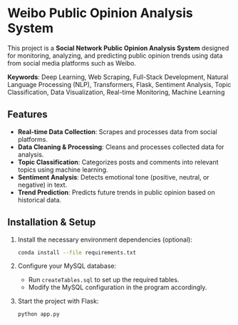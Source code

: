 # Weibo Public Opinion Analysis System
This project is a **Social Network Public Opinion Analysis System** designed for monitoring, analyzing, and predicting public opinion trends using data from social media platforms such as Weibo.

**Keywords**: Deep Learning, Web Scraping, Full-Stack Development, Natural Language Processing (NLP), Transformers, Flask, Sentiment Analysis, Topic Classification, Data Visualization, Real-time Monitoring, Machine Learning

## Features

- **Real-time Data Collection**: Scrapes and processes data from social platforms.
- **Data Cleaning & Processing**: Cleans and processes collected data for analysis.
- **Topic Classification**: Categorizes posts and comments into relevant topics using machine learning.
- **Sentiment Analysis**: Detects emotional tone (positive, neutral, or negative) in text.
- **Trend Prediction**: Predicts future trends in public opinion based on historical data.

## Installation & Setup

1. Install the necessary environment dependencies (optional):

   ```bash
   conda install --file requirements.txt
   ```

2. Configure your MySQL database:

   - Run `createTables.sql` to set up the required tables.
   - Modify the MySQL configuration in the program accordingly.

3. Start the project with Flask:

   ```bash
   python app.py
   ```
